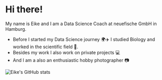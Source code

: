# Hi there!

My name is Eike and I am a Data Science Coach at neuefische GmbH in Hamburg.

- Before I started my Data Science journey :earth_africa::airplane: I studied Biology and worked in the scientific field :microscope:.
- Besides my work I also work on private projects :computer:
- And I am a also an enthusiastic hobby photographer :camera:


![Eike's GitHub stats](https://github-readme-stats.vercel.app/api?username=rogall-e&count_private=true&show_icons=true&theme=tokyonight)
